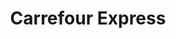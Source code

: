 ---
title: "Carrefour Express"
url: /buenos-aires/carrefour-express-avenida-san-juan-2/
shop: comodidad
---